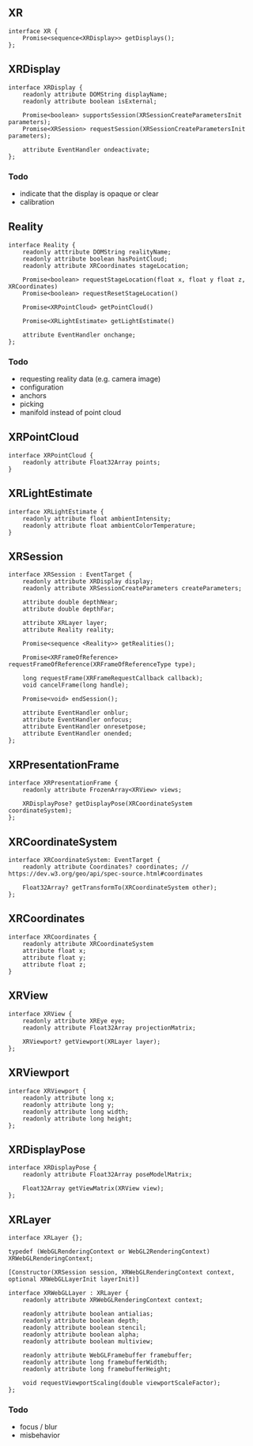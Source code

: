 
## XR

	interface XR {
		Promise<sequence<XRDisplay>> getDisplays();
	};


## XRDisplay

	interface XRDisplay {
		readonly attribute DOMString displayName;
		readonly attribute boolean isExternal;

		Promise<boolean> supportsSession(XRSessionCreateParametersInit parameters);
		Promise<XRSession> requestSession(XRSessionCreateParametersInit parameters);

		attribute EventHandler ondeactivate;
	};

### Todo

- indicate that the display is opaque or clear
- calibration

## Reality

	interface Reality {
		readonly atttribute DOMString realityName;
		readonly attribute boolean hasPointCloud;
		readonly attribute XRCoordinates stageLocation;

		Promise<boolean> requestStageLocation(float x, float y float z, XRCoordinates)
		Promise<boolean> requestResetStageLocation()

		Promise<XRPointCloud> getPointCloud()

		Promise<XRLightEstimate> getLightEstimate()

		attribute EventHandler onchange;
	};

### Todo

- requesting reality data (e.g. camera image)
- configuration
- anchors
- picking
- manifold instead of point cloud

## XRPointCloud

	interface XRPointCloud {
		readonly attribute Float32Array points;
	}

## XRLightEstimate

	interface XRLightEstimate {
		readonly attribute float ambientIntensity;
		readonly attribute float ambientColorTemperature;
	}

## XRSession

	interface XRSession : EventTarget {
		readonly attribute XRDisplay display;
		readonly attribute XRSessionCreateParameters createParameters;

		attribute double depthNear;
		attribute double depthFar;

		attribute XRLayer layer;
		attribute Reality reality;

		Promise<sequence <Reality>> getRealities();

		Promise<XRFrameOfReference> requestFrameOfReference(XRFrameOfReferenceType type);

		long requestFrame(XRFrameRequestCallback callback);
		void cancelFrame(long handle);

		Promise<void> endSession();

		attribute EventHandler onblur;
		attribute EventHandler onfocus;
		attribute EventHandler onresetpose;
		attribute EventHandler onended;
	};

## XRPresentationFrame

	interface XRPresentationFrame {
		readonly attribute FrozenArray<XRView> views;

		XRDisplayPose? getDisplayPose(XRCoordinateSystem coordinateSystem);
	};

## XRCoordinateSystem

	interface XRCoordinateSystem: EventTarget {
		readonly attribute Coordinates? coordinates; // https://dev.w3.org/geo/api/spec-source.html#coordinates

		Float32Array? getTransformTo(XRCoordinateSystem other);
	};

## XRCoordinates

	interface XRCoordinates {
		readonly attribute XRCoordinateSystem
		attribute float x;
		attribute float y;
		attribute float z;
	}

## XRView

	interface XRView {
		readonly attribute XREye eye;
		readonly attribute Float32Array projectionMatrix;

		XRViewport? getViewport(XRLayer layer);
	};

## XRViewport

	interface XRViewport {
		readonly attribute long x;
		readonly attribute long y;
		readonly attribute long width;
		readonly attribute long height;
	};

## XRDisplayPose

	interface XRDisplayPose {
		readonly attribute Float32Array poseModelMatrix;

		Float32Array getViewMatrix(XRView view);
	};

## XRLayer

	interface XRLayer {};

	typedef (WebGLRenderingContext or WebGL2RenderingContext) XRWebGLRenderingContext;

	[Constructor(XRSession session, XRWebGLRenderingContext context, optional XRWebGLLayerInit layerInit)]

	interface XRWebGLLayer : XRLayer {
		readonly attribute XRWebGLRenderingContext context;

		readonly attribute boolean antialias;
		readonly attribute boolean depth;
		readonly attribute boolean stencil;
		readonly attribute boolean alpha;
		readonly attribute boolean multiview;

		readonly attribute WebGLFramebuffer framebuffer;
		readonly attribute long framebufferWidth;
		readonly attribute long framebufferHeight;

		void requestViewportScaling(double viewportScaleFactor);
	};

### Todo

- focus / blur
- misbehavior

